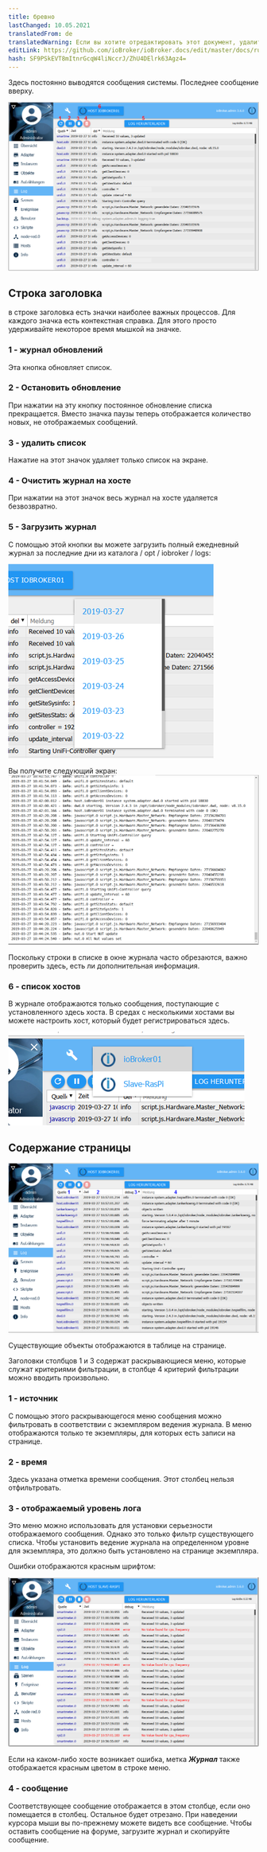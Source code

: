 ```yaml
---
title: бревно
lastChanged: 10.05.2021
translatedFrom: de
translatedWarning: Если вы хотите отредактировать этот документ, удалите поле «translationFrom», в противном случае этот документ будет снова автоматически переведен
editLink: https://github.com/ioBroker/ioBroker.docs/edit/master/docs/ru/admin/log.md
hash: SF9PSkEVT8mItnrGcqW4liNccrJ/ZhU4DElrk63Agz4=
---
```

Здесь постоянно выводятся сообщения системы. Последнее сообщение вверху.

![Страница журнала](../../de/admin/media/ADMIN_Log_numbers.png)

## Строка заголовка
в строке заголовка есть значки наиболее важных процессов. Для каждого значка есть контекстная справка. Для этого просто удерживайте некоторое время мышкой на значке.

### 1 - журнал обновлений
Эта кнопка обновляет список.

### 2 - Остановить обновление
При нажатии на эту кнопку постоянное обновление списка прекращается.
Вместо значка паузы теперь отображается количество новых, не отображаемых сообщений.

### 3 - удалить список
Нажатие на этот значок удаляет только список на экране.

### 4 - Очистить журнал на хосте
При нажатии на этот значок весь журнал на хосте удаляется безвозвратно.

### 5 - Загрузить журнал
С помощью этой кнопки вы можете загрузить полный ежедневный журнал за последние дни из каталога / opt / iobroker / logs:

![Загрузка журнала](../../de/admin/media/ADMIN_Log_download.png)

Вы получите следующий экран: ![полный журнал](../../de/admin/media/ADMIN_Log_download02.png)

Поскольку строки в списке в окне журнала часто обрезаются, важно проверить здесь, есть ли дополнительная информация.

### 6 - список хостов
В журнале отображаются только сообщения, поступающие с установленного здесь хоста. В средах с несколькими хостами вы можете настроить хост, который будет регистрироваться здесь.

![Хозяева](../../de/admin/media/ADMIN_Log_hosts.png)

## Содержание страницы
![Хозяева](../../de/admin/media/ADMIN_Log_numbers02.png)

Существующие объекты отображаются в таблице на странице.

Заголовки столбцов 1 и 3 содержат раскрывающиеся меню, которые служат критериями фильтрации, в столбце 4 критерий фильтрации можно вводить произвольно.

### 1 - источник
С помощью этого раскрывающегося меню сообщения можно фильтровать в соответствии с экземпляром ведения журнала. В меню отображаются только те экземпляры, для которых есть записи на странице.

### 2 - время
Здесь указана отметка времени сообщения. Этот столбец нельзя отфильтровать.

### 3 - отображаемый уровень лога
Это меню можно использовать для установки серьезности отображаемого сообщения. Однако это только фильтр существующего списка.
Чтобы установить ведение журнала на определенном уровне для экземпляра, это должно быть установлено на странице экземпляра.

Ошибки отображаются красным шрифтом:

![Ошибка](../../de/admin/media/ADMIN_Log02_error.png)

Если на каком-либо хосте возникает ошибка, метка ***Журнал*** также отображается красным цветом в строке меню.

### 4 - сообщение
Соответствующее сообщение отображается в этом столбце, если оно помещается в столбец.
Остальное будет отрезано. При наведении курсора мыши вы по-прежнему можете видеть все сообщение.
Чтобы оставить сообщение на форуме, загрузите журнал и скопируйте сообщение.